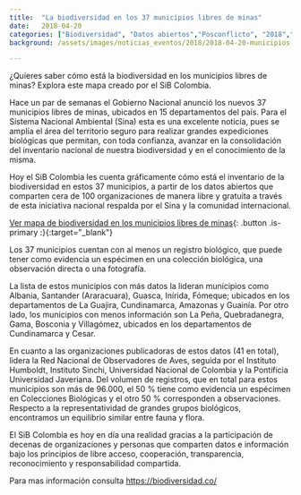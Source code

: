 ```yaml
---
title:  "La biodiversidad en los 37 municipios libres de minas"
date:   2018-04-20
categories: ["Biodiversidad", "Datos abiertos","Posconflicto", "2018","Minería"]
background: /assets/images/noticias_eventos/2018/2018-04-20-municipios-libres-minas-1.jpg

---
```


¿Quieres saber cómo está la biodiversidad en los municipios libres de minas? Explora este mapa creado por el SiB Colombia.  

Hace un par de semanas el Gobierno Nacional anunció los nuevos 37 municipios libres de minas, ubicados en 15 departamentos del país. Para el Sistema Nacional Ambiental (Sina) esta es una excelente noticia, pues se amplía el área del territorio seguro para realizar grandes expediciones biológicas que permitan, con toda confianza, avanzar en la consolidación del inventario nacional de nuestra biodiversidad y en el conocimiento de la misma.  

Hoy el SiB Colombia les cuenta gráficamente cómo está el inventario de la biodiversidad en estos 37 municipios, a partir de los datos abiertos que comparten cera de 100 organizaciones de manera libre y gratuita a través de esta iniciativa nacional respalda por el Sina y la comunidad internacional.  

[Ver mapa de biodiversidad en los municipios libres de minas](https://rortiz.carto.com/builder/84ee1e72-beba-4241-add6-d2895e3f9c84/embed?state=%7B%22map%22%3A%7B%22ne%22%3A%5B1.208406497271858%2C-82.37548828125001%5D%2C%22sw%22%3A%5B17.329664329425057%2C-59.78759765625001%5D%2C%22center%22%3A%5B9.368472037693813%2C-71.08154296875001%5D%2C%22zoom%22%3A6%7D%7D){: .button .is-primary :}{:target="_blank"}


Los 37 municipios cuentan con al menos un registro biológico, que puede tener como evidencia un espécimen en una colección biológica, una observación directa o una fotografía.  

La lista de estos municipios con más datos la lideran municipios como Albania, Santander (Araracuara), Guasca, Inírida, Fómeque; ubicados en los departamentos de La Guajira, Cundinamarca, Amazonas y Guainía. Por otro lado, los municipios con menos información son La Peña, Quebradanegra, Gama, Bosconia y Villagómez, ubicados en los departamentos de Cundinamarca y Cesar.  

En cuanto a las organizaciones publicadoras de estos datos (41 en total), lidera la Red Nacional de Observadores de Aves, seguida por el Instituto Humboldt, Instituto Sinchi, Universidad Nacional de Colombia y la Pontificia Universidad Javeriana. Del volumen de registros, que en total para estos municipios son más de 96.000, el 50 % tiene como evidencia un espécimen en Colecciones Biológicas y el otro 50 % corresponden a observaciones. Respecto a la representatividad de grandes grupos biológicos, encontramos un equilibrio similar entre fauna y flora.  

El SiB Colombia es hoy en día una realidad gracias a la participación de decenas de organizaciones y personas que comparten datos e información bajo los principios de libre acceso, cooperación, transparencia, reconocimiento y responsabilidad compartida.  

Para mas información consulta <https://biodiversidad.co/>
